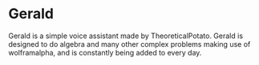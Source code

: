 # Gerald
Gerald is a simple voice assistant made by TheoreticalPotato. Gerald is designed to do algebra and many other complex problems making use of wolframalpha, and is constantly being added to every day.

